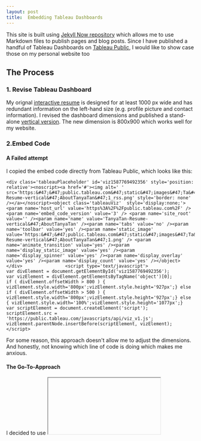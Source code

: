 ```yaml
---
layout: post
title:  Embedding Tableau Dashboards
---
```


This site is built using [Jekyll Now repository](https://github.com/barryclark/jekyll-now) which allows me to use Markdown files to publish pages and blog posts. Since I have published a handful of Tableau Dashboards on [Tableau Public](https://public.tableau.com/profile/tanya.t3433#!/), I would like to show case those on my personal website too

## The Process

### 1. Revise Tableau Dashboard 

My orignal [interactive resume](https://public.tableau.com/views/TanyaTan-Resume/AboutTanyaTan?:retry=yes&:display_count=y&publish=yes&:origin=viz_share_link) is designed for at least 1000 px wide and has redundant information on the left-hand size (e.g. profile picture and contact information). I revised the dashboard dimensions and published a stand-alone [vertical version](https://public.tableau.com/profile/tanya.t3433#!/vizhome/TanyaTan-Resume-vertical/AboutTanyaTan). The new dimension is 800x900 which works well for my website. 

### 2.Embed Code

#### A Failed attempt

I copied the embed code directly from Tableau Public, which looks like this: 

```
<div class='tableauPlaceholder' id='viz1587769492356' style='position: relative'><noscript><a href='#'><img alt=' ' src='https:&#47;&#47;public.tableau.com&#47;static&#47;images&#47;Ta&#47;TanyaTan-Resume-vertical&#47;AboutTanyaTan&#47;1_rss.png' style='border: none' /></a></noscript><object class='tableauViz'  style='display:none;'><param name='host_url' value='https%3A%2F%2Fpublic.tableau.com%2F' /> <param name='embed_code_version' value='3' /> <param name='site_root' value='' /><param name='name' value='TanyaTan-Resume-vertical&#47;AboutTanyaTan' /><param name='tabs' value='no' /><param name='toolbar' value='yes' /><param name='static_image' value='https:&#47;&#47;public.tableau.com&#47;static&#47;images&#47;Ta&#47;TanyaTan-Resume-vertical&#47;AboutTanyaTan&#47;1.png' /> <param name='animate_transition' value='yes' /><param name='display_static_image' value='yes' /><param name='display_spinner' value='yes' /><param name='display_overlay' value='yes' /><param name='display_count' value='yes' /></object></div>                <script type='text/javascript'>                    var divElement = document.getElementById('viz1587769492356');                    var vizElement = divElement.getElementsByTagName('object')[0];                    if ( divElement.offsetWidth > 800 ) { vizElement.style.width='800px';vizElement.style.height='927px';} else if ( divElement.offsetWidth > 500 ) { vizElement.style.width='800px';vizElement.style.height='927px';} else { vizElement.style.width='100%';vizElement.style.height='1077px';}                     var scriptElement = document.createElement('script');                    scriptElement.src = 'https://public.tableau.com/javascripts/api/viz_v1.js';                    vizElement.parentNode.insertBefore(scriptElement, vizElement);                </script>

```
For some reason, this approach doesn't allow me to adjust the dimensions. And honestly, not knowing which line of code is doing which makes me anxious. 

#### The Go-To-Approach

I decided to use <iframe> instead (inspired by [Data Viz For ALL](https://datavizforall.org/iframe-tableau.html) and [San Wang](https://san-wang.github.io/blog/Embed-Tableau-dashboard-into-github-page-post/) ). I added the following codes to the Markdown file, as plain text. No automatic indentation or code blocks. They should appear like plain body text in the markdown but will be rendered correctly on the site. 

```
<iframe frameborder="0" src="https://public.tableau.com/views/TanyaTan-Resume-vertical/AboutTanyaTan?:embed=yes&:display_count=yes&:showVizHome=no" width = '800' height = '900' scrolling='auto' allow></iframe>

```
iframe parameters: 

..* src: URL, specifies the link. Be sure to use the link that has '/views' instead of the direct address from the address bar (with '/profile')
..* width/height: adjust width/height in pixels
..* frameborder: width of frameborder in pixels; default is 1
..* loading = eager or lazy, determine whether the iframe is loaded immediatel (eager) or until the page reaches certain point. 
..* marginheight
..* marginwidth
..* scrolling: takes 'auto', 'yes', and 'no'

### Final Product

<iframe frameborder="0" src="https://public.tableau.com/views/TanyaTan-Resume-vertical/AboutTanyaTan?:embed=yes&:display_count=yes&:showVizHome=no" width = '800' height = '900' scrolling='auto' allow></iframe>




